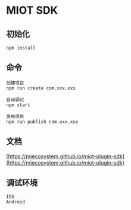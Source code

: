 # MIOT SDK 

## 初始化
    npm install

## 命令

    创建项目
    npm run create com.xxx.xxx

    启动调试
    npm start

    发布项目
    npm run publish com.xxx.xxx

## 文档
[https://miecosystem.github.io/miot-plugin-sdk](https://miecosystem.github.io/miot-plugin-sdk) 

## 调试环境
    IOS
    Android